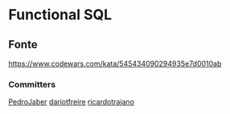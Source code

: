 # Functional SQL

## Fonte
https://www.codewars.com/kata/545434090294935e7d0010ab

### Committers
[PedroJaber](https://github.com/PedroJaber)
[dariotfreire](https://github.com/dariotfreire)
[ricardotrajano](https://github.com/ricardotrajano)
